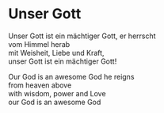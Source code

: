 # Unser Gott

Unser Gott ist ein mächtiger Gott, er herrscht  
vom Himmel herab  
mit Weisheit, Liebe und Kraft,   
unser Gott ist ein mächtiger Gott!

Our God is an awesome God he reigns   
from heaven above  
with wisdom, power and Love  
our God is an awesome God
